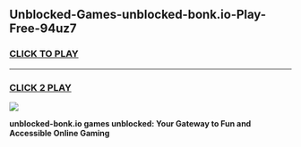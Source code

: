
## Unblocked-Games-unblocked-bonk.io-Play-Free-94uz7
<h3>
<a href="https://premium76.site?title=unblocked-bonk.io&ref=21A">CLICK TO PLAY</a></h3>
<hr>

<h3>
<a href="https://premium76.site?title=unblocked-bonk.io&ref=21A">CLICK 2 PLAY</a>
  
</h3>

<a href="https://premium76.site?title=unblocked-bonk.io&ref=21A"><img src="https://clearcache.store/games.png"></a>


**unblocked-bonk.io games unblocked: Your Gateway to Fun and Accessible Online Gaming**
